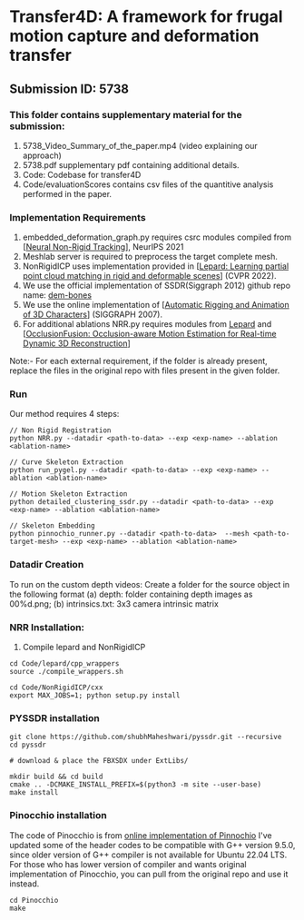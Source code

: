 # Transfer4D: A framework for frugal motion capture and deformation transfer
## Submission ID: 5738 

### This folder contains supplementary material for the submission:
1. 5738_Video_Summary_of_the_paper.mp4 (video explaining our approach)
2. 5738.pdf supplementary pdf containing additional details. 
3. Code: Codebase for transfer4D 
4. Code/evaluationScores contains csv files of the quantitive analysis performed in the paper. 

### Implementation Requirements 
1. embedded_deformation_graph.py requires csrc modules compiled from [[Neural Non-Rigid Tracking](https://proceedings.neurips.cc/paper/2020/hash/d93ed5b6db83be78efb0d05ae420158e-Abstract.html)], NeurIPS 2021
2. Meshlab server is required to preprocess the target complete mesh. 
3. NonRigidICP uses implementation provided in [[Lepard: Learning partial point cloud matching in rigid and deformable scenes](https://openaccess.thecvf.com/content/CVPR2022/papers/Li_Lepard_Learning_Partial_Point_Cloud_Matching_in_Rigid_and_Deformable_CVPR_2022_paper.pdf)] (CVPR 2022).
4. We use the official implementation of SSDR(Siggraph 2012) github repo name: [dem-bones](https://github.com/electronicarts/dem-bones)
5. We use the online implementation of [[Automatic Rigging and Animation of 3D Characters](https://www.cs.toronto.edu/~jacobson/seminar/baran-and-popovic-2007.pdf)] (SIGGRAPH 2007).  
6. For additional ablations NRR.py requires modules from [Lepard](https://arxiv.org/abs/2111.12591) and [[OcclusionFusion: Occlusion-aware Motion Estimation for Real-time Dynamic 3D Reconstruction](https://arxiv.org/abs/2203.07977)]

Note:- For each external requirement, if the folder is already present, replace the files in the original repo with files present in the given folder. 

### Run
Our method requires 4 steps:  
```
// Non Rigid Registration 
python NRR.py --datadir <path-to-data> --exp <exp-name> --ablation <ablation-name> 

// Curve Skeleton Extraction 
python run_pygel.py --datadir <path-to-data> --exp <exp-name> --ablation <ablation-name> 

// Motion Skeleton Extraction
python detailed_clustering_ssdr.py --datadir <path-to-data> --exp <exp-name> --ablation <ablation-name>

// Skeleton Embedding
python pinnochio_runner.py --datadir <path-to-data>  --mesh <path-to-target-mesh> --exp <exp-name> --ablation <ablation-name> 

```

### Datadir Creation 
To run on the custom depth videos: Create a folder for the source object in the following format 
(a) depth: folder containing depth images as 00%d.png; (b) intrinsics.txt: 3x3 camera intrinsic matrix 


### NRR Installation: 
1. Compile lepard and NonRigidICP 
```
cd Code/lepard/cpp_wrappers 
source ./compile_wrappers.sh

cd Code/NonRigidICP/cxx 
export MAX_JOBS=1; python setup.py install
```

### PYSSDR installation
```
git clone https://github.com/shubhMaheshwari/pyssdr.git --recursive
cd pyssdr

# download & place the FBXSDX under ExtLibs/

mkdir build && cd build
cmake .. -DCMAKE_INSTALL_PREFIX=$(python3 -m site --user-base)
make install
```

### Pinocchio installation
The code of Pinocchio is from [online implementation of Pinnochio](https://github.com/pmolodo/Pinocchio)
I've updated some of the header codes to be compatible with G++ version 9.5.0, since older version of G++ compiler is not available for Ubuntu 22.04 LTS.
For those who has lower version of compiler and wants original implementation of Pinocchio, you can pull from the original repo and use it instead.
```
cd Pinocchio
make
```